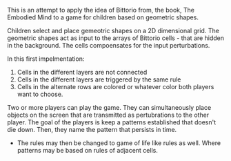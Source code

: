 
This is an attempt to apply the idea of Bittorio from, the book, The Embodied
Mind to a game for children based on geometric shapes.

Children select and place gemeotric shapes on a 2D dimensional grid. The
geometric shapes act as input to the arrays of Bittorio cells - that are hidden
in the background. The cells compoensates for the input perturbations.


In this first impelmentation:

1) Cells in the different layers are not connected
2) Cells in the different layers are triggered by the same rule
3) Cells in the alternate rows are colored or whatever color both players want
to choose.

Two or more players can play the game.
They can simultaneously place objects on the screen that are transmitted as
pertubrations to the other player.
The goal of the players is keep a patterns established that doesn't die down.
Then, they name the pattern that persists in time.

* The rules may then be changed to game of life like rules as well. Where
  patterns may be based on rules of adjacent cells.

